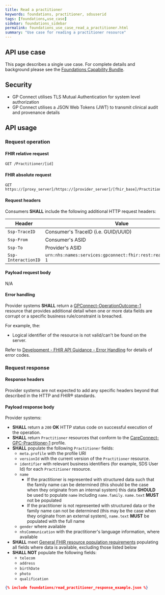 ```yaml
---
title: Read a practitioner
keywords: foundations, practitioner, sdsuserid
tags: [foundations,use_case]
sidebar: foundations_sidebar
permalink: foundations_use_case_read_a_practitioner.html
summary: "Use case for reading a practitioner resource"
---
```


## API use case ##

This page describes a single use case. For complete details and background please see the [Foundations Capability Bundle](foundations.html).

## Security ##

- GP Connect utilises TLS Mutual Authentication for system level authorization
- GP Connect utilises a JSON Web Tokens (JWT) to transmit clinical audit and provenance details

## API usage ##

### Request operation ###

#### FHIR relative request ####

```http
GET /Practitioner/[id]
```

#### FHIR absolute request ####

```http
GET https://[proxy_server]/https://[provider_server]/[fhir_base]/Practitioner/[id]
```

#### Request headers ####

Consumers **SHALL** include the following additional HTTP request headers:

| Header              | Value                                                            |
| ------              | -----                                                            |
| `Ssp-TraceID`       | Consumer's TraceID (i.e. GUID/UUID)                              |
| `Ssp-From`          | Consumer's ASID                                                  |
| `Ssp-To`            | Provider's ASID                                                  |
| `Ssp-InteractionID` | `urn:nhs:names:services:gpconnect:fhir:rest:read:practitioner-1` |

#### Payload request body ####

N/A

#### Error handling ####

Provider systems **SHALL** return a [GPConnect-OperationOutcome-1](https://fhir.nhs.uk/STU3/StructureDefinition/GPConnect-OperationOutcome-1) resource that provides additional detail when one or more data fields are corrupt or a specific business rule/constraint is breached.

For example, the:

- Logical identifier of the resource is not valid/can't be found on the server.

Refer to [Development - FHIR API Guidance - Error Handling](development_fhir_error_handling_guidance.html) for details of error codes.

### Request response ###

#### Response headers ####

Provider systems are not expected to add any specific headers beyond that described in the HTTP and FHIR&reg; standards.

#### Payload response body ####

Provider systems:

- **SHALL** return a `200` **OK** HTTP status code on successful execution of the operation.
- **SHALL** return `Practitioner` resources that conform to the [CareConnect-GPC-Practitioner-1](https://simplifier.net/guide/gpconnect-data-model/Home/FHIR-Assets/All-assets/Profiles/Profile--CareConnect-GPC-Practitioner-1?version=current) profile.
- **SHALL** populate the following `Practitioner` fields:
  - `meta.profile` with the profile URI
  - `versionId` with the current version of the `Practitioner` resource.
  - `identifier` with relevant business identifiers (for example, SDS User Id) for each `Practitioner` resource.
  - `name`
    - If the practitioner is represented with structured data such that the family name can be determined (this should be the case when they originate from an internal system) this data **SHOULD** be used to populate `name` including `name.family`. `name.text` **MUST** not be populated
    - If the practitioner is not represented with structured data or the family name can not be determined (this may be the case when they originate from an external system), `name.text` **MUST** be populated with the full name
  - `gender` where available
  - `nhsCommunication` with the practitioner's language information, where available
- **SHALL** meet [General FHIR resource population requirements](development_fhir_resource_guidance.html#general-fhir-resource-population-requirements) populating all fields where data is available, excluding those listed below
- **SHALL NOT** populate the following fields:
  - `telecom`
  - `address`
  - `birthDate`
  - `photo`
  - `qualification`

```json
{% include foundations/read_practitioner_response_example.json %}
```
